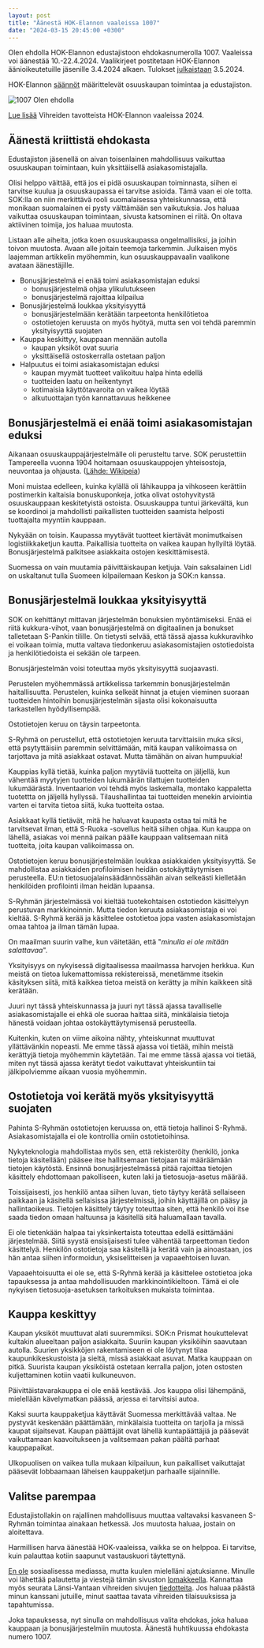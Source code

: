 ```yaml
---
layout: post
title: "Äänestä HOK-Elannon vaaleissa 1007"
date: "2024-03-15 20:45:00 +0300"
---
```


Olen ehdolla HOK-Elannon edustajistoon ehdokasnumerolla 1007. Vaaleissa voi äänestää 10.-22.4.2024. Vaalikirjeet postitetaan HOK-Elannon äänioikeutetuille jäsenille 3.4.2024 alkaen. Tulokset [julkaistaan](https://osuuskauppavaalit.fi/hok-elanto) 3.5.2024.

HOK-Elannon [säännöt](https://cdn.aok.wp.s-cloud.fi/uploads/sites/22/2021/06/29142603/saannot-ja-vaalijarjestys-2021.pdf) määrittelevät osuuskaupan toimintaa ja edustajiston.

![1007 Olen ehdolla](https://misc.karilaalo.fi/vihreat/1007_HOK_vaalit.png)

[Lue lisää](https://www.uudenmaanvihreat.fi/hok-elannon-edustajiston-vaalit-2024/) Vihreiden tavotteista HOK-Elannon vaaleissa 2024.

## Äänestä kriittistä ehdokasta

Edustajiston jäsenellä on aivan toisenlainen mahdollisuus vaikuttaa osuuskaupan toimintaan, kuin yksittäisellä asiakasomistajalla.

Olisi helppo väittää, että jos ei pidä osuuskaupan toiminnasta, siihen ei tarvitse kuulua ja osuuskaupassa ei tarvitse asioida. Tämä vaan ei ole totta. SOK:lla on niin merkittävä rooli suomalaisessa yhteiskunnassa, että monikaan suomalainen ei pysty välttämään sen vaikutuksia. Jos haluaa vaikuttaa osuuskaupan toimintaan, sivusta katsominen ei riitä. On oltava aktiivinen toimija, jos haluaa muutosta.

Listaan alle aiheita, jotka koen osuuskaupassa ongelmallisiksi, ja joihin toivon muutosta. Avaan alle joitain teemoja tarkemmin. Julkaisen myös laajemman artikkelin myöhemmin, kun osuuskauppavaalin vaalikone avataan äänestäjille.

* Bonusjärjestelmä ei enää toimi asiakasomistajan eduksi
    * bonusjärjestelmä ohjaa ylikulutukseen
    * bonusjärjestelmä rajoittaa kilpailua
* Bonusjärjestelmä loukkaa yksityisyyttä
    * bonusjärjestelmään kerätään tarpeetonta henkilötietoa
    * ostotietojen keruusta on myös hyötyä, mutta sen voi tehdä paremmin yksityisyyttä suojaten
* Kauppa keskittyy, kauppaan mennään autolla
    * kaupan yksiköt ovat suuria
    * yksittäisellä ostoskerralla ostetaan paljon
* Halpuutus ei toimi asiakasomistajan eduksi
    * kaupan myymät tuotteet valikoituu halpa hinta edellä
    * tuotteiden laatu on heikentynyt
    * kotimaisia käyttötavaroita on vaikea löytää
    * alkutuottajan työn kannattavuus heikkenee

## Bonusjärjestelmä ei enää toimi asiakasomistajan eduksi

Aikanaan osuuskauppajärjestelmälle oli perusteltu tarve. SOK perustettiin Tampereella vuonna 1904 hoitamaan osuuskauppojen yhteisostoja, neuvontaa ja ohjausta. ([Lähde: Wikipeia](https://fi.wikipedia.org/wiki/S-ryhmä))

Moni muistaa edelleen, kuinka kylällä oli lähikauppa ja vihkoseen kerättiin postimerkin kaltaisia bonuskuponkeja, jotka olivat ostohyvitystä osuuskauppaan keskitetyistä ostoista. Osuuskauppa tuntui järkevältä, kun se koordinoi ja mahdollisti paikallisten tuotteiden saamista helposti tuottajalta myyntiin kauppaan.

Nykyään on toisin. Kaupassa myytävät tuotteet kiertävät monimutkaisen logistiikkaketjun kautta. Paikallisia tuotteita on vaikea kaupan hyllyiltä löytää. Bonusjärjestelmä palkitsee asiakkaita ostojen keskittämisestä.

Suomessa on vain muutamia päivittäiskaupan ketjuja. Vain saksalainen Lidl on uskaltanut tulla Suomeen kilpailemaan Keskon ja SOK:n kanssa.

## Bonusjärjestelmä loukkaa yksityisyyttä

SOK on kehittänyt mittavan järjestelmän bonuksien myöntämiseksi. Enää ei riitä kukkura-vihot, vaan bonusjärjestelmä on digitaalinen ja bonukset talletetaan S-Pankin tilille. On tietysti selvää, että tässä ajassa kukkuravihko ei voikaan toimia, mutta valtava tiedonkeruu asiakasomistajien ostotiedoista ja henkilötiedoista ei sekään ole tarpeen.

Bonusjärjestelmän voisi toteuttaa myös yksityisyyttä suojaavasti.

Perustelen myöhemmässä artikkelissa tarkemmin bonusjärjestelmän haitallisuutta. Perustelen, kuinka selkeät hinnat ja etujen vieminen suoraan tuotteiden hintoihin bonusjärjestelmän sijasta olisi kokonaisuutta tarkastellen hyödyllisempää.

Ostotietojen keruu on täysin tarpeetonta.

S-Ryhmä on perustellut, että ostotietojen keruuta tarvittaisiin muka siksi, että psytyttäisiin paremmin selvittämään, mitä kaupan valikoimassa on tarjottava ja mitä asiakkaat ostavat. Mutta tämähän on aivan humpuukia!

Kauppias kyllä tietää, kuinka paljon myytäviä tuotteita on jäljellä, kun vähentää myytyjen tuotteiden lukumäärän tilattujen tuotteiden lukumäärästä. Inventaarion voi tehdä myös laskemalla, montako kappaletta tuotettta on jäljellä hyllyssä. Tilaushallintaa tai tuotteiden menekin arviointia varten ei tarvita tietoa siitä, kuka tuotteita ostaa.

Asiakkaat kyllä tietävät, mitä he haluavat kaupasta ostaa tai mitä he tarvitsevat ilman, että S-Ruoka -sovellus heitä siihen ohjaa. Kun kauppa on lähellä, asiakas voi mennä paikan päälle kauppaan valitsemaan niitä tuotteita, joita kaupan valikoimassa on.

Ostotietojen keruu bonusjärjestelmään loukkaa asiakkaiden yksityisyyttä. Se mahdollistaa asiakkaiden profiloimisen heidän ostokäyttäytymisen perusteella. EU:n tietosuojalainsäädännössähän aivan selkeästi kielletään henkilöiden profilointi ilman heidän lupaansa.

S-Ryhmän järjestelmässä voi kieltää tuotekohtaisen ostotiedon käsittelyyn perustuvan markkinoinnin. Mutta tiedon keruuta asiakasomistaja ei voi kieltää. S-Ryhmä kerää ja käsittelee ostotietoa jopa vasten asiakasomistajan omaa tahtoa ja ilman tämän lupaa.

On maailman suurin valhe, kun väitetään, että "_minulla ei ole mitään salattavaa_".

Yksityisyys on nykyisessä digitaalisessa maailmassa harvojen herkkua. Kun meistä on tietoa lukemattomissa rekistereissä, menetämme itsekin käsityksen siitä, mitä kaikkea tietoa meistä on kerätty ja mihin kaikkeen sitä kerätään.

Juuri nyt tässä yhteiskunnassa ja juuri nyt tässä ajassa tavalliselle asiakasomistajalle ei ehkä ole suoraa haittaa siitä, minkälaisia tietoja hänestä voidaan johtaa ostokäyttäytymisensä perusteella.

Kuitenkin, kuten on viime aikoina nähty, yhteiskunnat muuttuvat yllättävänkin nopeasti. Me emme tässä ajassa voi tietää, mihin meistä kerättyjä tietoja myöhemmin käytetään. Tai me emme tässä ajassa voi tietää, miten nyt tässä ajassa kerätyt tiedot vaikuttavat yhteiskuntiin tai jälkipolviemme aikaan vuosia myöhemmin.

## Ostotietoja voi kerätä myös yksityisyyttä suojaten

Pahinta S-Ryhmän ostotietojen keruussa on, että tietoja hallinoi S-Ryhmä. Asiakasomistajalla ei ole kontrollia omiin ostotietoihinsa.

Nykyteknologia mahdollistaa myös sen, että rekisteröity (henkilö, jonka tietoja käsitellään) pääsee itse hallitsemaan tietojaan tai määräämään tietojen käytöstä. Ensinnä bonusjärjestelmässä pitää rajoittaa tietojen käsittely ehdottomaan pakolliseen, kuten laki ja tietosuoja-asetus määrää.

Toissijaisesti, jos henkilö antaa siihen luvan, tieto täytyy kerätä sellaiseen paikkaan ja käsitellä sellaisissa järjestelmissä, joihin käyttäjillä on pääsy ja hallintaoikeus. Tietojen käsittely täytyy toteuttaa siten, että henkilö voi itse saada tiedon omaan haltuunsa ja käsitellä sitä haluamallaan tavalla.

Ei ole tietenkään halpaa tai yksinkertaista toteuttaa edellä esittämääni järjestelmää. Siitä syystä ensisijaisesti tulee vähentää tarpeettoman tiedon käsittelyä. Henkilön ostotietoja saa käsitellä ja kerätä vain ja ainoastaan, jos hän antaa siihen informoidun, yksiselitteisen ja vapaaehtoisen luvan.

Vapaaehtoisuutta ei ole se, että S-Ryhmä kerää ja käsittelee ostotietoa joka tapauksessa ja antaa mahdollisuuden markkinointikieltoon. Tämä ei ole nykyisen tietosuoja-asetuksen tarkoituksen mukaista toimintaa.

## Kauppa keskittyy

Kaupan yksiköt muuttuvat alati suuremmiksi. SOK:n Prismat houkuttelevat kultakin alueeltaan paljon asiakkaita. Suuriin kaupan yksiköihin saavutaan autolla. Suurien yksikköjen rakentamiseen ei ole löytynyt tilaa kaupunkikeskustoista ja sieltä, missä asiakkaat asuvat. Matka kauppaan on pitkä. Suurista kaupan yksiköistä ostetaan kerralla paljon, joten ostosten kuljettaminen kotiin vaatii kulkuneuvon.

Päivittäistavarakauppa ei ole enää kestävää. Jos kauppa olisi lähempänä, mielellään kävelymatkan päässä, arjessa ei tarvitsisi autoa. 

Kaksi suurta kauppaketjua käyttävät Suomessa merkittävää valtaa. Ne pystyvät keskenään päättämään, minkälaisia tuotteita on tarjolla ja missä kaupat sijaitsevat. Kaupan päättäjät ovat lähellä kuntapäättäjiä ja pääsevät vaikuttamaan kaavoitukseen ja valitsemaan pakan päältä parhaat kauppapaikat. 

Ulkopuolisen on vaikea tulla mukaan kilpailuun, kun paikalliset vaikuttajat pääsevät lobbaamaan läheisen kauppaketjun parhaalle sijainnille.

## Valitse parempaa

Edustajistollakin on rajallinen mahdollisuus muuttaa valtavaksi kasvaneen S-Ryhmän toimintaa ainakaan hetkessä. Jos muutosta haluaa, jostain on aloitettava.

Harmillisen harva äänestää HOK-vaaleissa, vaikka se on helppoa. Ei tarvitse, kuin palauttaa kotiin saapunut vastauskuori täytettynä.

[En ole](./internet-on-rikki) sosiaalisessa mediassa, mutta kuulen mielelläni ajatuksianne. Minulle voi lähettää palautetta ja viestejä tämän sivuston [lomakkeella](/misc/contactForm.html). Kannattaa myös seurata Länsi-Vantaan vihreiden sivujen [tiedotteita](https://lansivantaanvihreat.fi). Jos haluaa päästä minun kanssani jutuille, minut saattaa tavata vihreiden tilaisuuksissa ja tapahtumissa.

Joka tapauksessa, nyt sinulla on mahdollisuus valita ehdokas, joka haluaa kauppaan ja bonusjärjestelmiin muutosta. Äänestä huhtikuussa ehdokasta numero 1007.